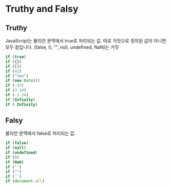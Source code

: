 # Truthy and Falsy

## Truthy

JavaScript는 불리언 문맥에서 true로 처리되는 값.
따로 거짓으로 정의된 값이 아니면 모두 참입니다.
(false, 0, "", null, undefined, NaN)는 거짓

```javascript
if (true)
if ({})
if ([])
if (42)
if ("foo")
if (new Date())
if (-42)
if (3.14)
if (-3.14)
if (Infinity)
if (-Infinity)
```

## Falsy

불리언 문맥에서 false로 처리되는 값.

```javascript
if (false)
if (null)
if (undefined)
if (0)
if (NaN)
if ('')
if ("")
if (``)
if (document.all)
```

